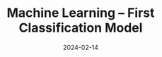 ---
title: "Machine Learning – First Classification Model"
index: 7
date: 2024-02-14
materials:
- topic: "Materials in progress"
assignment:
  text: "Materials in progress"
  due_date: 2024-02-21 12:00 PM
  submission_link: TBD
  files:
  - type: "colab"
    url: TBD
---